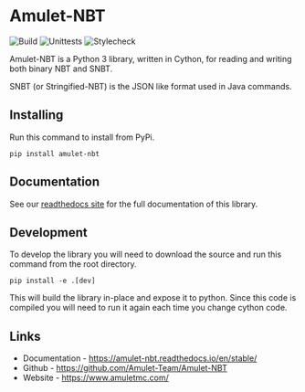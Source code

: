 # Amulet-NBT

![Build](../../workflows/Build/badge.svg)
![Unittests](../../workflows/Unittests/badge.svg?event=push)
![Stylecheck](../../workflows/Stylecheck/badge.svg?event=push)

Amulet-NBT is a Python 3 library, written in Cython, for reading and writing both binary NBT and SNBT.

SNBT (or Stringified-NBT) is the JSON like format used in Java commands.

## Installing

Run this command to install from PyPi.

`pip install amulet-nbt`

## Documentation

See our [readthedocs site](https://amulet-nbt.readthedocs.io/en/stable/) for the full documentation of this library.

## Development

To develop the library you will need to download the source and run this command from the root directory.

`pip install -e .[dev]`

This will build the library in-place and expose it to python.
Since this code is compiled you will need to run it again each time you change cython code.

## Links
- Documentation - https://amulet-nbt.readthedocs.io/en/stable/
- Github - https://github.com/Amulet-Team/Amulet-NBT
- Website - https://www.amuletmc.com/

